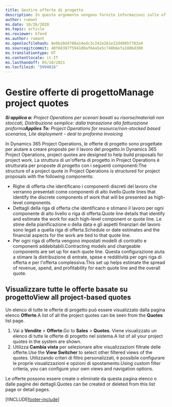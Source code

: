 ```yaml
---
title: Gestire offerte di progetto
description: In questo argomento vengono fornite informazioni sulle offerte di progetto.
author: rumant
ms.date: 10/26/2020
ms.topic: article
ms.reviewer: kfend
ms.author: rumant
ms.openlocfilehash: 8e0b20d4780a14edc3c242e261e22d4905f783a4
ms.sourcegitcommit: 40f68387f594180af64a5e5c748b6efa188bd300
ms.translationtype: HT
ms.contentlocale: it-IT
ms.lasthandoff: 05/10/2021
ms.locfileid: "5994816"
---
```

# <a name="manage-project-quotes"></a><span data-ttu-id="beb48-103">Gestire offerte di progetto</span><span class="sxs-lookup"><span data-stu-id="beb48-103">Manage project quotes</span></span>

<span data-ttu-id="beb48-104">_**Si applica a:** Project Operations per scenari basati su risorse/materiali non stoccati, Distribuzione semplice: dalla transazione alla fatturazione proforma_</span><span class="sxs-lookup"><span data-stu-id="beb48-104">_**Applies To:** Project Operations for resource/non-stocked based scenarios, Lite deployment - deal to proforma invoicing_</span></span>

<span data-ttu-id="beb48-105">In Dynamics 365 Project Operations, le offerte di progetto sono progettate per aiutare a creare proposte per il lavoro del progetto.</span><span class="sxs-lookup"><span data-stu-id="beb48-105">In Dynamics 365 Project Operations, project quotes are designed to help build proposals for project work.</span></span> <span data-ttu-id="beb48-106">La struttura di un'offerta di progetto in Project Operations è strutturata per proposte di progetto con i seguenti componenti:</span><span class="sxs-lookup"><span data-stu-id="beb48-106">The structure of a project quote in Project Operations is structured for project proposals with the following components:</span></span>

  - <span data-ttu-id="beb48-107">Righe di offerta che identificano i componenti discreti del lavoro che verranno presentati come componenti di alto livello.</span><span class="sxs-lookup"><span data-stu-id="beb48-107">Quote lines that identify the discrete components of work that will be presented as high-level components.</span></span>
  - <span data-ttu-id="beb48-108">Dettagli della riga di offerta che identificano e stimano il lavoro per ogni componente di alto livello o riga di offerta.</span><span class="sxs-lookup"><span data-stu-id="beb48-108">Quote line details that identify and estimate the work for each high-level component or quote line.</span></span> <span data-ttu-id="beb48-109">Le stime della pianificazione o della data e gli aspetti finanziari del lavoro sono legati a quella riga di offerta.</span><span class="sxs-lookup"><span data-stu-id="beb48-109">Schedule or date estimates and the financial aspects for the work are tied to that quote line.</span></span>
  - <span data-ttu-id="beb48-110">Per ogni riga di offerta vengono impostati modelli di contratto e componenti addebitabili.</span><span class="sxs-lookup"><span data-stu-id="beb48-110">Contracting models and chargeable components are set up for each quote line.</span></span> <span data-ttu-id="beb48-111">Questa configurazione aiuta a stimare la distribuzione di entrate, spese e redditività per ogni riga di offerta e per l'offerta complessiva.</span><span class="sxs-lookup"><span data-stu-id="beb48-111">This set up helps estimate the spread of revenue, spend, and profitability for each quote line and the overall quote.</span></span>

## <a name="view-all-project-based-quotes"></a><span data-ttu-id="beb48-112">Visualizzare tutte le offerte basate su progetto</span><span class="sxs-lookup"><span data-stu-id="beb48-112">View all project-based quotes</span></span>

<span data-ttu-id="beb48-113">Un elenco di tutte le offerte di progetto può essere visualizzato dalla pagina elenco **Offerte**.</span><span class="sxs-lookup"><span data-stu-id="beb48-113">A list of all the project quotes can be seen from the **Quotes** list page.</span></span> 

1. <span data-ttu-id="beb48-114">Vai a **Vendite** > **Offerte**.</span><span class="sxs-lookup"><span data-stu-id="beb48-114">Go to **Sales** > **Quotes**.</span></span> <span data-ttu-id="beb48-115">Viene visualizzato un elenco di tutte le offerte di progetto nel sistema.</span><span class="sxs-lookup"><span data-stu-id="beb48-115">A list of all your project quotes in the system are shown.</span></span> 
2. <span data-ttu-id="beb48-116">Utilizza **Cambia vista** per selezionare altre visualizzazioni filtrate delle offerte.</span><span class="sxs-lookup"><span data-stu-id="beb48-116">Use the **View Switcher** to select other filtered views of the quotes.</span></span> <span data-ttu-id="beb48-117">Utilizzando criteri di filtro personalizzati, è possibile configurare le proprie visualizzazioni e opzioni di spostamento.</span><span class="sxs-lookup"><span data-stu-id="beb48-117">Using custom filter criteria, you can configure your own views and navigation options.</span></span>

<span data-ttu-id="beb48-118">Le offerte possono essere create o eliminate da questa pagina elenco o dalle pagine dei dettagli.</span><span class="sxs-lookup"><span data-stu-id="beb48-118">Quotes can be created or deleted from this list page or detail pages.</span></span>


[!INCLUDE[footer-include](../../includes/footer-banner.md)]